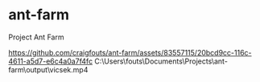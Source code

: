 # ant-farm
Project Ant Farm

https://github.com/craigfouts/ant-farm/assets/83557115/20bcd9cc-116c-4611-a5d7-e6c4a0a7f4fc
C:\Users\fouts\Documents\Projects\ant-farm\output\vicsek.mp4
